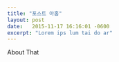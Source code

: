 ```yaml
---
title: "포스트 아홉"
layout: post
date:   2015-11-17 16:16:01 -0600
excerpt: "Lorem ips lum tai do ar"
---
```

About That
